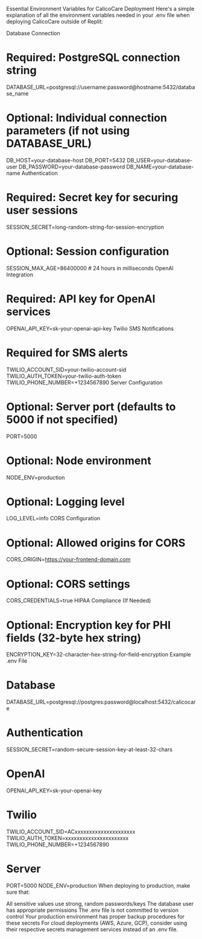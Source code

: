 Essential Environment Variables for CalicoCare Deployment
Here's a simple explanation of all the environment variables needed in your .env file when deploying CalicoCare outside of Replit:

Database Connection
# Required: PostgreSQL connection string
DATABASE_URL=postgresql://username:password@hostname:5432/database_name
# Optional: Individual connection parameters (if not using DATABASE_URL)
DB_HOST=your-database-host
DB_PORT=5432
DB_USER=your-database-user
DB_PASSWORD=your-database-password
DB_NAME=your-database-name
Authentication
# Required: Secret key for securing user sessions
SESSION_SECRET=long-random-string-for-session-encryption
# Optional: Session configuration
SESSION_MAX_AGE=86400000  # 24 hours in milliseconds
OpenAI Integration
# Required: API key for OpenAI services
OPENAI_API_KEY=sk-your-openai-api-key
Twilio SMS Notifications
# Required for SMS alerts
TWILIO_ACCOUNT_SID=your-twilio-account-sid
TWILIO_AUTH_TOKEN=your-twilio-auth-token
TWILIO_PHONE_NUMBER=+1234567890
Server Configuration
# Optional: Server port (defaults to 5000 if not specified)
PORT=5000
# Optional: Node environment
NODE_ENV=production
# Optional: Logging level
LOG_LEVEL=info
CORS Configuration
# Optional: Allowed origins for CORS
CORS_ORIGIN=https://your-frontend-domain.com
# Optional: CORS settings
CORS_CREDENTIALS=true
HIPAA Compliance (If Needed)
# Optional: Encryption key for PHI fields (32-byte hex string)
ENCRYPTION_KEY=32-character-hex-string-for-field-encryption
Example .env File
# Database
DATABASE_URL=postgresql://postgres:password@localhost:5432/calicocare
# Authentication
SESSION_SECRET=random-secure-session-key-at-least-32-chars
# OpenAI
OPENAI_API_KEY=sk-your-openai-key
# Twilio
TWILIO_ACCOUNT_SID=ACxxxxxxxxxxxxxxxxxxxxx
TWILIO_AUTH_TOKEN=xxxxxxxxxxxxxxxxxxxxxx
TWILIO_PHONE_NUMBER=+1234567890
# Server
PORT=5000
NODE_ENV=production
When deploying to production, make sure that:

All sensitive values use strong, random passwords/keys
The database user has appropriate permissions
The .env file is not committed to version control
Your production environment has proper backup procedures for these secrets
For cloud deployments (AWS, Azure, GCP), consider using their respective secrets management services instead of an .env file.
